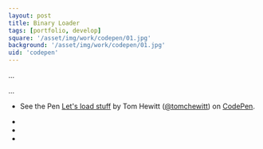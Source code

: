 ```yaml
---
layout: post
title: Binary Loader
tags: [portfolio, develop]
square: '/asset/img/work/codepen/01.jpg'
background: '/asset/img/work/codepen/01.jpg'
uid: 'codepen'
---
```


<p class="headline">...</p>

<p>...</p>

<section class="post-media">
	<ul>
		<li class="full">
			<p data-height="445" data-theme-id="0" data-slug-hash="yNdQrO" data-default-tab="result" data-user="tomchewitt" class='codepen'>See the Pen <a href='http://codepen.io/tomchewitt/pen/yNdQrO/'>Let's load stuff</a> by Tom Hewitt (<a href='http://codepen.io/tomchewitt'>@tomchewitt</a>) on <a href='http://codepen.io'>CodePen</a>.</p>
			<script async src="//assets.codepen.io/assets/embed/ei.js"></script>
		</li>
	</ul>
</section>

<section class="block palette three-colors">
	<ul>
		<li class="color-1"></li>
		<li class="color-2"></li>
		<li class="color-3"></li>
	</ul>
</section>

<section>
	
</section>
